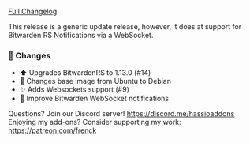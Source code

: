 [Full Changelog][changelog]

This release is a generic update release, however, it does at support for Bitwarden RS Notifications via a WebSocket.

### 🔨 Changes

- ⬆️ Upgrades BitwardenRS to 1.13.0 (#14)
- :hammer: Changes base image from Ubuntu to Debian
- :sparkles: Adds Websockets support (#9)
- :hammer: Improve Bitwarden WebSocket notifications

[changelog]: https://github.com/hassio-addons/addon-bitwarden/compare/v0.3.2...v0.4.0

Questions? Join our Discord server! https://discord.me/hassioaddons
Enjoying my add-ons? Consider supporting my work: https://patreon.com/frenck